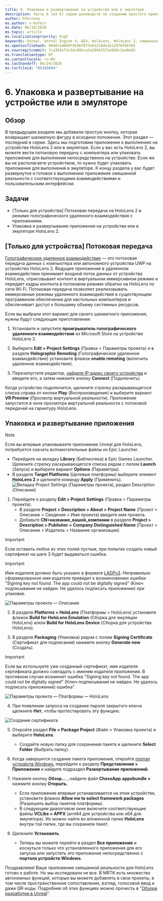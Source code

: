 ```yaml
---
title: 6. Упаковка и развертывание на устройстве или в эмуляторе
description: Часть 6 (из 6) серии руководств по созданию простого приложения для игры в шахматы с помощью Unreal Engine 4 и подключаемого модуля средств UX из набора средств для смешанной реальности
author: hferrone
ms.author: v-haferr
ms.date: 06/10/2020
ms.topic: article
ms.localizationpriority: high
keywords: Unreal, Unreal Engine 4, UE4, HoloLens, HoloLens 2, смешанная реальность, учебник, начало работы, MRTK, UXT, средства разработки пользовательского интерфейса, средства UX, документация
ms.openlocfilehash: 99407a4069f914bf077e6323dde3e12978f6b765
ms.sourcegitcommit: 7ca383ef1c5dc895ca2a289435f2e9d4c1ee6e65
ms.translationtype: HT
ms.contentlocale: ru-RU
ms.lasthandoff: 06/24/2020
ms.locfileid: "85345694"
---
```

# <a name="6-packaging--deploying-to-device-or-emulator"></a>6. Упаковка и развертывание на устройстве или в эмуляторе

## <a name="overview"></a>Обзор

В предыдущем разделе мы добавили простую кнопку, которая возвращает шахматную фигуру в исходное положение. Этот раздел — последний в серии. Здесь мы подготовим приложение к выполнению на устройстве HoloLens 2 или в эмуляторе. Если у вас есть HoloLens 2, вы можете вести потоковую передачу с компьютера или упаковать приложение для выполнения непосредственно на устройстве. Если же вы не располагаете устройством, то нужно будет упаковать приложение для выполнения в эмуляторе. К концу раздела у вас будет развернутое и готовое к выполнению приложение смешанной реальности с соответствующими взаимодействиями и пользовательским интерфейсом.

## <a name="objectives"></a>Задачи

* [Только для устройства] Потоковая передача на HoloLens 2 в режиме голографического удаленного взаимодействия с приложением.
* Упаковка и развертывание приложения на устройстве или в эмуляторе HoloLens 2.

## <a name="device-only-streaming"></a>[Только для устройства] Потоковая передача
[Голографическое удаленное взаимодействие](https://docs.microsoft.com/windows/mixed-reality/add-holographic-remoting) — это потоковая передача данных с компьютера или автономного устройства UWP на устройство HoloLens 2. Ведущее приложение в удаленном взаимодействии принимает входной поток данных от устройства HoloLens, отрисовывает контент в виртуальном иммерсивном режиме и передает кадры контента в потоковом режиме обратно на HoloLens по сети Wi-Fi. Потоковая передача позволяет реализовывать иммерсивные режимы удаленного взаимодействия в существующем программном обеспечении для настольных компьютеров и обеспечивает доступ к большему объему системных ресурсов. 

Если вы выбрали этот вариант для своего шахматного приложения, нужны будут следующие приготовления:

1.  Установите и запустите **проигрыватель голографического удаленного взаимодействия** из Microsoft Store на устройстве HoloLens 2.

2.  Выберите **Edit > Project Settings** (Правка > Параметры проекта) и в разделе **Holographic Remoting** (Голографическое удаленное взаимодействие) установите флажок **enable remoting** (включить удаленное взаимодействие).

3.  Перезапустите редактор, [найдите IP-адрес своего устройства](https://docs.microsoft.com/windows/uwp/debug-test-perf/device-portal-hololens#connect-over-wi-fi) и введите его, а затем нажмите кнопку **Connect** (Подключить).

Когда устройство подключится, щелкните стрелку раскрывающегося списка справа от кнопки **Play** (Воспроизведение) и выберите вариант **VR Preview** (Просмотр виртуальной реальности). Приложение запустится в окне просмотра виртуальной реальности с потоковой передачей на гарнитуру HoloLens. 

## <a name="packaging-and-deploying-the-app"></a>Упаковка и развертывание приложения 

>[!NOTE]
>Если вы впервые упаковываете приложение Unreal для HoloLens, потребуется скачать вспомогательные файлы из Epic Launcher. 
>- Перейдите на вкладку **Library** (Библиотека) в Epic Games Launcher. Щелкните стрелку раскрывающегося списка рядом с полем **Launch** (Запуск) и выберите вариант **Options** (Параметры). 
>- В разделе **Target Platforms** (Целевые платформы) выберите элемент **HoloLens 2** и щелкните команду **Apply** (Применить). 
>![Вкладка Project Settings (Параметры проекта), раздел Description (Описание)](images/unreal-uxt/6-installationoptions.PNG)

1.  Перейдите к разделу **Edit > Project Settings** (Правка > Параметры проекта). 
    * В разделе **Project > Description > About > Project Name** (Проект > Описание > Сведения > Имя проекта) введите имя проекта. 
    * Добавьте **CN=название_вашей_компании** в разделе **Project > Description > Publisher > Company Distinguished Name** (Проект > Описание > Издатель > Название организации).

> [!IMPORTANT]
> Если оставить любое из этих полей пустым, при попытке создать новый сертификат на шаге 3 будет выдаваться ошибка. 

> [!IMPORTANT]
> Имя издателя должно быть указано в формате [LADPv3](https://www.ietf.org/rfc/rfc2253.txt). Неправильно сформированное имя издателя приведет к возникновению ошибки "Signing key not found. The app could not be digitally signed" (Ключ подписывания не найден. Не удалось подписать приложение) при упаковке.

![Параметры проекта — Описание](images/unreal-uxt/6-cn.PNG)

2.  В разделе **Platforms > HoloLens** (Платформы > HoloLens) установите флажок **Build for HoloLens Emulation** (Сборка для эмуляции HoloLens) и/или **Build for HoloLens Device** (Сборка для устройства HoloLens).

3.  В разделе **Packaging** (Упаковка) рядом с полем **Signing Certificate** (Сертификат для подписания) нажмите кнопку **Generate new** (Создать).

> [!IMPORTANT]
> Если вы используете уже созданный сертификат, имя издателя сертификата должно совпадать с именем издателя приложения. В противном случае возникнет ошибка "Signing key not found. The app could not be digitally signed" (Ключ подписывания не найден. Не удалось подписать приложение) ошибка".

![Параметры проекта — Платформы — HoloLens](images/unreal-uxt/6-packaging.PNG)

4. При появлении запроса на создание пароля закрытого ключа щелкните **Нет**, чтобы протестировать эту функцию.

![Создание сертификата](images/unreal-uxt/6-private-key-testing.png)

5. Откройте раздел **File > Package Project** (Файл > Упаковка проекта) и выберите **HoloLens**. 
    * Создайте новую папку для сохранения пакета и щелкните **Select Folder** (Выбрать папку). 

6.  Когда завершится создание пакета приложения, откройте [портал устройств Windows](https://docs.microsoft.com/windows/mixed-reality/using-the-windows-device-portal), перейдите к разделу **Представления > Приложения** и найдите подраздел **Развертывание приложений**.

7.  Нажмите кнопку **Обзор...** , найдите файл **ChessApp.appxbundle** и нажмите кнопку **Открыть**. 

    * Если приложение впервые устанавливается на этом устройстве, установите флажок **Allow me to select framework packages** (Разрешить выбор пакетов платформы). 
    * В следующем диалоговом окне включите соответствующие файлы **VCLibs** и **APPX** (arm64 для устройства или x64 для эмулятора). Их можно найти во вложенной папке **HoloLens** внутри той папки, где вы сохранили пакет.

8.  Щелкните **Установить**.
    * Теперь вы можете перейти в раздел **Все приложения** и коснуться только что установленного приложения для его запуска или запустить это приложение непосредственно с **портала устройств Windows**. 

Поздравляем! Ваше приложение смешанной реальности для HoloLens готово к работе. Но мы исследовали не все. В MRTK есть множество автономных функций, которые вы можете добавлять в свои проекты, в том числе пространственное сопоставление, взгляд, голосовой ввод и даже QR-коды. Подробнее об этих функциях можно прочесть в "[Обзоре разработки в Unreal](https://docs.microsoft.com/windows/mixed-reality/unreal-development-overview)".
